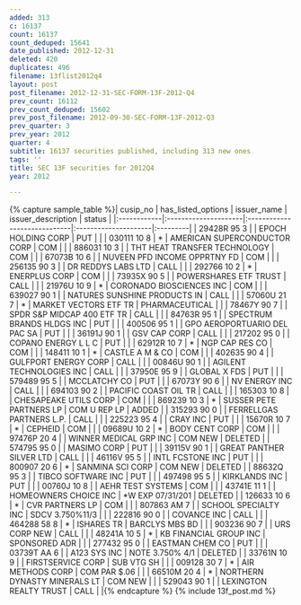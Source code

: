 ```yaml
---
added: 313
c: 16137
count: 16137
count_deduped: 15641
date_published: 2012-12-31
deleted: 420
duplicates: 496
filename: 13flist2012q4
layout: post
post_filename: 2012-12-31-SEC-FORM-13F-2012-Q4
prev_count: 16112
prev_count_deduped: 15602
prev_post_filename: 2012-09-30-SEC-FORM-13F-2012-Q3
prev_quarter: 3
prev_year: 2012
quarter: 4
subtitle: 16137 securities published, including 313 new ones
tags: ''
title: SEC 13F securities for 2012Q4
year: 2012

---
```

{% capture sample_table %}| cusip_no    | has_listed_options   | issuer_name                  | issuer_description   | status   |
|:------------|:---------------------|:-----------------------------|:---------------------|:---------|
| 29428R 95 3 |                      | EPOCH HOLDING CORP           | PUT                  |          |
| 030111 10 8 | *                    | AMERICAN SUPERCONDUCTOR CORP | COM                  |          |
| 886031 10 3 |                      | THT HEAT TRANSFER TECHNOLOGY | COM                  |          |
| 67073B 10 6 |                      | NUVEEN PFD INCOME OPPRTNY FD | COM                  |          |
| 256135 90 3 |                      | DR REDDYS LABS LTD           | CALL                 |          |
| 292766 10 2 | *                    | ENERPLUS CORP                | COM                  |          |
| 73935X 90 5 |                      | POWERSHARES ETF TRUST        | CALL                 |          |
| 21976U 10 9 | *                    | CORONADO BIOSCIENCES INC     | COM                  |          |
| 639027 90 1 |                      | NATURES SUNSHINE PRODUCTS IN | CALL                 |          |
| 57060U 21 7 | *                    | MARKET VECTORS ETF TR        | PHARMACEUTICAL       |          |
| 78467Y 90 7 |                      | SPDR S&P MIDCAP 400 ETF TR   | CALL                 |          |
| 84763R 95 1 |                      | SPECTRUM BRANDS HLDGS INC    | PUT                  |          |
| 400506 95 1 |                      | GPO AEROPORTUARIO DEL PAC SA | PUT                  |          |
| 36191J 90 1 |                      | GSV CAP CORP                 | CALL                 |          |
| 217202 95 0 |                      | COPANO ENERGY L L C          | PUT                  |          |
| 62912R 10 7 | *                    | NGP CAP RES CO               | COM                  |          |
| 148411 10 1 | *                    | CASTLE A M & CO              | COM                  |          |
| 402635 90 4 |                      | GULFPORT ENERGY CORP         | CALL                 |          |
| 00846U 90 1 |                      | AGILENT TECHNOLOGIES INC     | CALL                 |          |
| 37950E 95 9 |                      | GLOBAL X FDS                 | PUT                  |          |
| 579489 95 5 |                      | MCCLATCHY CO                 | PUT                  |          |
| 67073Y 90 6 |                      | NV ENERGY INC                | CALL                 |          |
| 694103 90 2 |                      | PACIFIC COAST OIL TR         | CALL                 |          |
| 165303 10 8 |                      | CHESAPEAKE UTILS CORP        | COM                  |          |
| 869239 10 3 | *                    | SUSSER PETE PARTNERS LP      | COM U REP LP         | ADDED    |
| 315293 90 0 |                      | FERRELLGAS PARTNERS L.P.     | CALL                 |          |
| 225223 95 4 |                      | CRAY INC                     | PUT                  |          |
| 15670R 10 7 | *                    | CEPHEID                      | COM                  |          |
| 09689U 10 2 | *                    | BODY CENT CORP               | COM                  |          |
| 97476P 20 4 |                      | WINNER MEDICAL GRP INC       | COM NEW              | DELETED  |
| 574795 95 0 |                      | MASIMO CORP                  | PUT                  |          |
| 39115V 90 1 |                      | GREAT PANTHER SILVER LTD     | CALL                 |          |
| 46116V 95 5 |                      | INTL FCSTONE INC             | PUT                  |          |
| 800907 20 6 | *                    | SANMINA SCI CORP             | COM NEW              | DELETED  |
| 88632Q 95 3 |                      | TIBCO SOFTWARE INC           | PUT                  |          |
| 497498 95 5 |                      | KIRKLANDS INC                | PUT                  |          |
| 00760J 10 8 |                      | AEHR TEST SYSTEMS            | COM                  |          |
| 43741E 11 1 |                      | HOMEOWNERS CHOICE INC        | *W EXP 07/31/201     | DELETED  |
| 126633 10 6 | *                    | CVR PARTNERS LP              | COM                  |          |
| 807863 AM 7 |                      | SCHOOL SPECIALTY INC         | SDCV  3.750%11/3     |          |
| 222816 90 0 |                      | COVANCE INC                  | CALL                 |          |
| 464288 58 8 | *                    | ISHARES TR                   | BARCLYS MBS BD       |          |
| 903236 90 7 |                      | URS CORP NEW                 | CALL                 |          |
| 48241A 10 5 | *                    | KB FINANCIAL GROUP INC       | SPONSORED ADR        |          |
| 277432 95 0 |                      | EASTMAN CHEM CO              | PUT                  |          |
| 03739T AA 6 |                      | A123 SYS INC                 | NOTE  3.750% 4/1     | DELETED  |
| 33761N 10 9 |                      | FIRSTSERVICE CORP            | SUB VTG SH           |          |
| 009128 30 7 | *                    | AIR METHODS CORP             | COM PAR $.06         |          |
| 66510M 20 4 | *                    | NORTHERN DYNASTY MINERALS LT | COM NEW              |          |
| 529043 90 1 |                      | LEXINGTON REALTY TRUST       | CALL                 |          |{% endcapture %}
{% include 13f_post.md %}